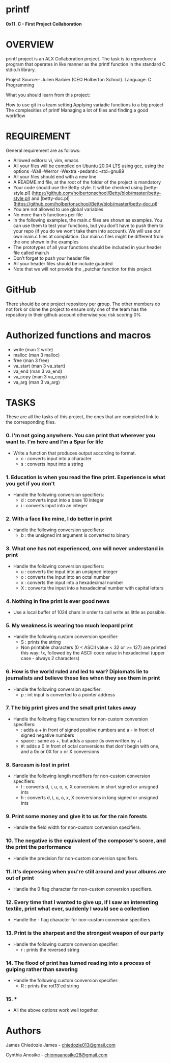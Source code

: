 # printf
#### 0x11. C - First Project Collaboration

# OVERVIEW
printf project is an ALX Collaboration project. The task is to reproduce a program that operates in like manner as the printf function in the standard C stdio.h library.

Project Source:- Julien Barbier (CEO Holberton School). Language: C Programming

What you should learn from this project:

How to use git in a team setting Applying variadic functions to a big project The complexities of printf Managing a lot of files and finding a good workflow

# REQUIREMENT
General requirement are as follows:

* Allowed editors: vi, vim, emacs
* All your files will be compiled on Ubuntu 20.04 LTS using gcc, using the options -Wall -Werror -Wextra -pedantic -std=gnu89
* All your files should end with a new line
* A README.md file, at the root of the folder of the project is mandatory
* Your code should use the Betty style. It will be checked using [betty-style.pl] (https://github.com/holbertonschool/Betty/blob/master/betty-style.pl) and [betty-doc.pl] (https://github.com/holbertonschool/Betty/blob/master/betty-doc.pl)
* You are not allowed to use global variables
* No more than 5 functions per file
* In the following examples, the main.c files are shown as examples. You can use them to test your functions, but you don’t have to push them to your repo (if you do we won’t take them into account). We will use our own main.c files at compilation. Our main.c files might be different from the one shown in the examples
* The prototypes of all your functions should be included in your header file called main.h
* Don’t forget to push your header file
* All your header files should be include guarded
* Note that we will not provide the _putchar function for this project.

# GitHub
There should be one project repository per group. The other members do not fork or clone the project to ensure only one of the team has the repository in their github account otherwise you risk scoring 0%

# Authorized functions and macros
* write (man 2 write)
* malloc (man 3 malloc)
* free (man 3 free)
* va_start (man 3 va_start)
* va_end (man 3 va_end)
* va_copy (man 3 va_copy)
* va_arg (man 3 va_arg)

# TASKS
These are all the tasks of this project, the ones that are completed link to the corresponding files.

### 0. I'm not going anywhere. You can print that wherever you want to. I'm here and I'm a Spur for life
* Write a function that produces output according to format.
  * c : converts input into a character
  * s : converts input into a string
### 1. Education is when you read the fine print. Experience is what you get if you don't
* Handle the following conversion specifiers:
  * d : converts input into a base 10 integer
  * i : converts input into an integer
### 2. With a face like mine, I do better in print
* Handle the following conversion specifiers:
  * b : the unsigned int argument is converted to binary
### 3. What one has not experienced, one will never understand in print
* Handle the following conversion specifiers:
  * u : converts the input into an unsigned integer
  * o : converts the input into an octal number
  * x : converts the input into a hexadecimal number
  * X : converts the input into a hexadecimal number with capital letters
### 4. Nothing in fine print is ever good news
* Use a local buffer of 1024 chars in order to call write as little as possible.
### 5. My weakness is wearing too much leopard print
* Handle the following custom conversion specifier:
  * S : prints the string
  * Non printable characters (0 < ASCII value < 32 or >= 127) are printed this way: \x, followed by the ASCII code value in hexadecimal (upper case - always 2 characters)
### 6. How is the world ruled and led to war? Diplomats lie to journalists and believe these lies when they see them in print
* Handle the following conversion specifier:
  * p : int input is converted to a pointer address
### 7. The big print gives and the small print takes away
* Handle the following flag characters for non-custom conversion specifiers:
  * : adds a + in front of signed positive numbers and a - in front of signed negative numbers
  * space : same as +, but adds a space (is overwritten by +)
  * #: adds a 0 in front of octal conversions that don't begin with one, and a 0x or 0X for x or X conversions
### 8. Sarcasm is lost in print
* Handle the following length modifiers for non-custom conversion specifiers:
  * l : converts d, i, u, o, x, X conversions in short signed or unsigned ints
  * h : converts d, i, u, o, x, X conversions in long signed or unsigned ints
### 9. Print some money and give it to us for the rain forests
* Handle the field width for non-custom conversion specifiers.
### 10. The negative is the equivalent of the composer's score, and the print the performance
* Handle the precision for non-custom conversion specifiers.
### 11. It's depressing when you're still around and your albums are out of print
* Handle the 0 flag character for non-custom conversion specifiers.
### 12. Every time that I wanted to give up, if I saw an interesting textile, print what ever, suddenly I would see a collection
* Handle the - flag character for non-custom conversion specifiers.
### 13. Print is the sharpest and the strongest weapon of our party
* Handle the following custom conversion specifier:
  * r : prints the reversed string
### 14. The flood of print has turned reading into a process of gulping rather than savoring
* Handle the following custom conversion specifier:
  * R : prints the rot13'ed string
### 15. *
* All the above options work well together.

# Authors
James Chiedozie James - chiedozie013@gmail.com

Cynthia Anosike - chiomaanosike28@gmail.com
